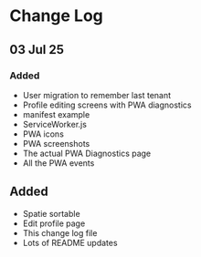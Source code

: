 # Change Log

## 03 Jul 25

### Added

- User migration to remember last tenant
- Profile editing screens with PWA diagnostics
- manifest example
- ServiceWorker.js
- PWA icons
- PWA screenshots
- The actual PWA Diagnostics page
- All the PWA events

## Added

- Spatie sortable
- Edit profile page
- This change log file
- Lots of README updates
